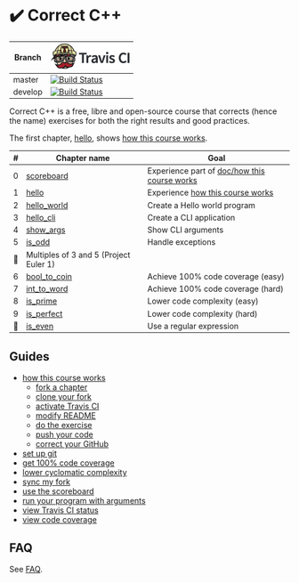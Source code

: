 # :heavy_check_mark: Correct C++

Branch|[![Travis CI logo](pics/TravisCI.png)](https://travis-ci.org)
---|---
master|[![Build Status](https://travis-ci.org/richelbilderbeek/correct_cpp.svg?branch=master)](https://travis-ci.org/richelbilderbeek/correct_cpp)
develop|[![Build Status](https://travis-ci.org/richelbilderbeek/correct_cpp.svg?branch=develop)](https://travis-ci.org/richelbilderbeek/correct_cpp)

Correct C++ is a free, libre and open-source course that corrects (hence the name) exercises for both the right results and good practices.

The first chapter, [hello](https://github.com/richelbilderbeek/correct_cpp), shows [how this course works](doc/how_this_course_works.md).

#|Chapter name|Goal
---|---|---
0|[scoreboard](https://github.com/richelbilderbeek/correct_cpp_scoreboard)|Experience part of [doc/how this course works](how_this_course_works.md)
1|[hello](https://github.com/richelbilderbeek/correct_cpp_hello)|Experience [how this course works](doc/how_this_course_works.md)
2|[hello_world](https://github.com/richelbilderbeek/correct_cpp_hello_world)|Create a Hello world program
3|[hello_cli](https://github.com/richelbilderbeek/correct_cpp_hello_cli)|Create a CLI application
4|[show_args](https://github.com/richelbilderbeek/correct_cpp_show_args)|Show CLI arguments
5|[is_odd](https://github.com/richelbilderbeek/correct_cpp_is_odd)|Handle exceptions
:construction:|Multiples of 3 and 5 (Project Euler 1)
6|[bool_to_coin](https://github.com/richelbilderbeek/correct_cpp_bool_to_coin)|Achieve 100% code coverage (easy)
7|[int_to_word](https://github.com/richelbilderbeek/correct_cpp_int_to_word)|Achieve 100% code coverage (hard)
8|[is_prime](https://github.com/richelbilderbeek/correct_cpp_is_prime)|Lower code complexity (easy)
9|[is_perfect](https://github.com/richelbilderbeek/correct_cpp_is_perfect)|Lower code complexity (hard)
:construction:|[is_even](https://github.com/richelbilderbeek/correct_cpp_is_even)|Use a regular expression

## Guides

 * [how this course works](doc/how_this_course_works.md)
    * [fork a chapter](doc/fork_a_chapter.md)
    * [clone your fork](doc/clone_your_fork.md)
    * [activate Travis CI](doc/activate_travis.md)
    * [modify README](doc/modify_readme.md)
    * [do the exercise](doc/do_the_exercise.md)
    * [push your code](doc/push_your_code.md)
    * [correct your GitHub](doc/correct_your_github.md)
 * [set up git](doc/set_up_git.md)
 * [get 100% code coverage](doc/get_100_percent_code_coverage.md)
 * [lower cyclomatic complexity](doc/lower_cyclomatic_complexity.md)
 * [sync my fork](doc/sync_my_fork.md)
 * [use the scoreboard](doc/use_the_scoreboard.md)
 * [run your program with arguments](doc/run_your_program_with_arguments.md)
 * [view Travis CI status](doc/view_status.md)
 * [view code coverage](doc/view_status.md)

## FAQ

See [FAQ](doc/faq.md).
